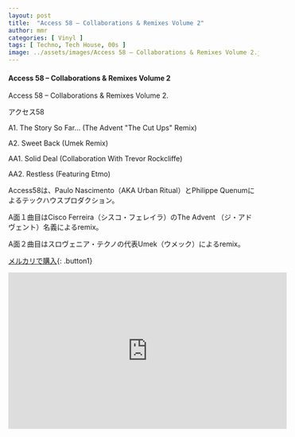 ```yaml
---
layout: post
title:  "Access 58 – Collaborations & Remixes Volume 2"
author: mmr
categories: [ Vinyl ]
tags: [ Techno, Tech House, 00s ]
image: ../assets/images/Access 58 – Collaborations & Remixes Volume 2.jpg
---
```


#### Access 58 – Collaborations & Remixes Volume 2

Access 58 – Collaborations & Remixes Volume 2.

アクセス58

A1. The Story So Far... (The Advent "The Cut Ups" Remix)

A2. Sweet Back (Umek Remix)

AA1. Solid Deal (Collaboration With Trevor Rockcliffe)

AA2. Restless (Featuring Etmo)

Access58は、Paulo Nascimento（AKA Urban Ritual）とPhilippe Quenumによるテックハウスプロダクション。

A面１曲目はCisco Ferreira（シスコ・フェレイラ）のThe Advent （ジ・アドヴェント）名義によるremix。

A面２曲目はスロヴェニア・テクノの代表Umek（ウメック）によるremix。

[メルカリで購入](https://jp.mercari.com/item/m89059917982?afid=6142608987){: .button1}


<iframe width="560" height="315" src="https://www.youtube.com/embed/v1Va-NyFbrY?si=6lAJbIYFWrYgw90w" title="YouTube video player" frameborder="0" allow="accelerometer; autoplay; clipboard-write; encrypted-media; gyroscope; picture-in-picture; web-share" referrerpolicy="strict-origin-when-cross-origin" allowfullscreen></iframe>